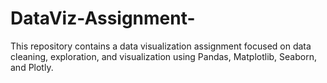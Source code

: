 # DataViz-Assignment-
This repository contains a data visualization assignment focused on data cleaning, exploration, and visualization using Pandas, Matplotlib, Seaborn, and Plotly. 
